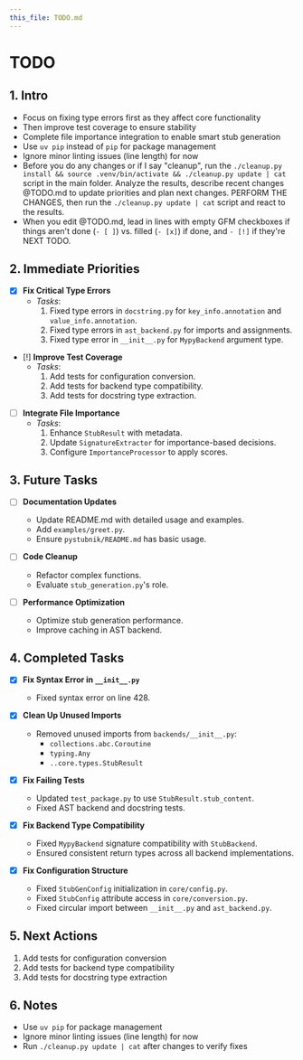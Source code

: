 ```yaml
---
this_file: TODO.md
---
```


# TODO

## 1. Intro

- Focus on fixing type errors first as they affect core functionality
- Then improve test coverage to ensure stability
- Complete file importance integration to enable smart stub generation
- Use `uv pip` instead of `pip` for package management
- Ignore minor linting issues (line length) for now
- Before you do any changes or if I say "cleanup", run the `./cleanup.py install && source .venv/bin/activate && ./cleanup.py update | cat` script in the main folder. Analyze the results, describe recent changes @TODO.md to update priorities and plan next changes. PERFORM THE CHANGES, then run the `./cleanup.py update | cat` script and react to the results.
- When you edit @TODO.md, lead in lines with empty GFM checkboxes if things aren't done (`- [ ]`) vs. filled (`- [x]`) if done, and `- [!]` if they're NEXT TODO.

## 2. Immediate Priorities

- [x] **Fix Critical Type Errors**
  - *Tasks*:
    1. Fixed type errors in `docstring.py` for `key_info.annotation` and `value_info.annotation`.
    2. Fixed type errors in `ast_backend.py` for imports and assignments.
    3. Fixed type error in `__init__.py` for `MypyBackend` argument type.

- [!] **Improve Test Coverage**
  - *Tasks*:
    1. Add tests for configuration conversion.
    2. Add tests for backend type compatibility.
    3. Add tests for docstring type extraction.

- [ ] **Integrate File Importance**
  - *Tasks*:
    1. Enhance `StubResult` with metadata.
    2. Update `SignatureExtractor` for importance-based decisions.
    3. Configure `ImportanceProcessor` to apply scores.

## 3. Future Tasks

- [ ] **Documentation Updates**
  - Update README.md with detailed usage and examples.
  - Add `examples/greet.py`.
  - Ensure `pystubnik/README.md` has basic usage.

- [ ] **Code Cleanup**
  - Refactor complex functions.
  - Evaluate `stub_generation.py`'s role.

- [ ] **Performance Optimization**
  - Optimize stub generation performance.
  - Improve caching in AST backend.

## 4. Completed Tasks

- [x] **Fix Syntax Error in `__init__.py`**
  - Fixed syntax error on line 428.

- [x] **Clean Up Unused Imports**
  - Removed unused imports from `backends/__init__.py`:
    - `collections.abc.Coroutine`
    - `typing.Any`
    - `..core.types.StubResult`

- [x] **Fix Failing Tests**
  - Updated `test_package.py` to use `StubResult.stub_content`.
  - Fixed AST backend and docstring tests.

- [x] **Fix Backend Type Compatibility**
  - Fixed `MypyBackend` signature compatibility with `StubBackend`.
  - Ensured consistent return types across all backend implementations.

- [x] **Fix Configuration Structure**
  - Fixed `StubGenConfig` initialization in `core/config.py`.
  - Fixed `StubConfig` attribute access in `core/conversion.py`.
  - Fixed circular import between `__init__.py` and `ast_backend.py`.

## 5. Next Actions

1. Add tests for configuration conversion
2. Add tests for backend type compatibility
3. Add tests for docstring type extraction

## 6. Notes

- Use `uv pip` for package management
- Ignore minor linting issues (line length) for now
- Run `./cleanup.py update | cat` after changes to verify fixes

